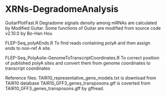 # XRNs-DegradomeAnalysis

GuitarPlotFast.R
Degradome signals density among mRNAs are calculated by Modified Guitar.
Some functions of Guitar are modified from source code v2.10.0 by Bo-Han Hou

FLEP-Seq_polyAEnds.R 
To find reads containing polyA and then assign ends to non-ref A site.

FLEP-Seq_PolyAsite-GenomeToTranscriptCoordinates.R
To correct position of published polyA sites and convert them from genome coordinates to transcript coordinates

Reference files:
TAIR10_representative_gene_models.txt is download from TAIR10 database
TAIR10_GFF3_genes_transposons.gtf is coverted from TAIR10_GFF3_genes_transposons.gff by gffread.
